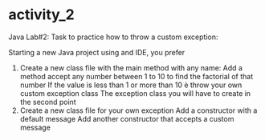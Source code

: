 # activity_2
Java Lab#2: Task to practice how to throw a custom exception:

Starting a new Java project using and IDE, you prefer

1. Create a new class file with the main method with any name:
  Add a method accept any number between 1 to 10 to find the factorial of that number
  If the value is less than 1 or more than 10 è throw your own custom exception class
  The exception class you will have to create in the second point
2. Create a new class file for your own exception 
  Add a constructor with a default message
  Add another constructor that accepts a custom message
